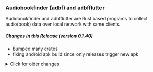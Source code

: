 ### Audiobookfinder (adbf) and adbfflutter

Audiobookfinder and adbfflutter are Rust based programs to collect audio(book) data over local
network with same clients.

##### Changes in this Release (version 0.1.40)
* bumped many crates
* fixing android apk build since only releases trigger new apk 

<details>
  <summary>Click for older changes</summary>

    * v0.1.39
        - fixed browser open option `-b`
        - added licenses to webui
        - libp2p and mp4ameta updates
    * v0.1.38
        - added license tab and more documentation text to app
    * v0.1.37
        - app has a busy indicator when searching files
    * v0.1.36
        - added sending out of audio files found also from android app
        - deployment with .deb
    * v0.1.35
        - no real changes, only library updates, and testing this release notes
    * v0.1.33:
        - fixed and beautified CI process
</details>        
